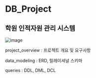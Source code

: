 # DB_Project

## 학원 인적자원 관리 시스템


![image](https://github.com/qoth-0/BEYOND_SWCAMP_DB_Project/assets/112849147/f89d1e73-ac59-4dc0-8607-c43977db30eb)


project_overview : 프로젝트 개요 및 요구사항

data_modeling : ERD, 릴레이셔널 스키마

queries : DDL, DML, DCL


